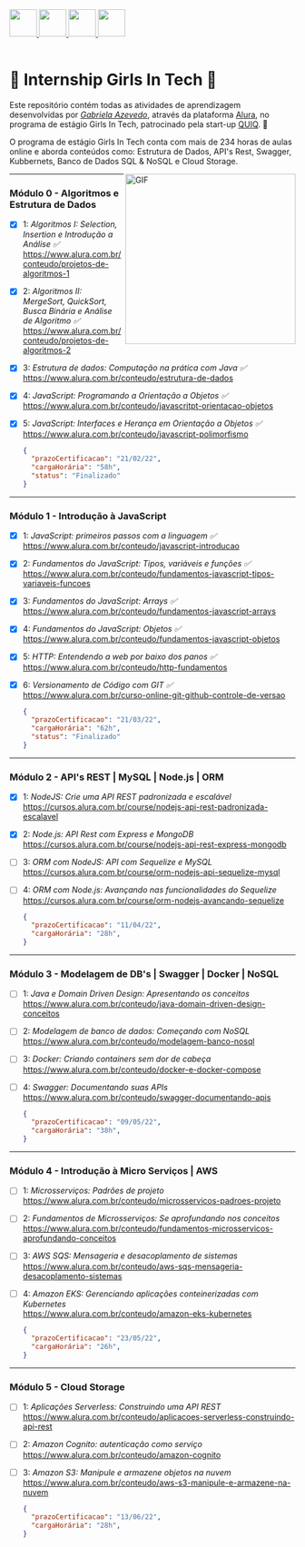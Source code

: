 <a href="https://github.com/gabiazevedo" target="_blank">
  <img src="https://cdn.iconscout.com/icon/free/png-256/github-108-438008.png" width="48px" height="48px">
</a> 
<a href="https://www.instagram.com/gabicomacucar/" target="_blank">
  <img src="https://cdn.icon-icons.com/icons2/1211/PNG/512/1491579602-yumminkysocialmedia36_83067.png" width="48px" height="48px">
</a> 
<a href="https://www.facebook.com/gabiazevedoms/" target="_blank">
  <img src="https://i.ibb.co/zmYNW4p/facebook.png" width="48px" height="48px">
</a> 
<a href="https://www.linkedin.com/in/gabiazevedoms/" target="_blank">
  <img src="https://i.ibb.co/Kx2GSrT/linkedin.png" width="48px" height="48px">
</a>

<br />
<br />

# 🚀 Internship Girls In Tech 🚀 

Este repositório contém todas as atividades de aprendizagem desenvolvidas por _[Gabriela Azevedo](https://www.linkedin.com/in/gabiazevedoms/)_, através da plataforma [Alura](https://www.alura.com.br/), no programa de estágio Girls In Tech, patrocinado pela start-up [QUIQ](https://somosquiq.com/?utm_source=google&utm_medium=cpc&utm_campaign=gen-delivery&utm_content=institucional&palavra=somos%20quiq&gclid=CjwKCAiA_omPBhBBEiwAcg7smcPFx5l2i_ybppMAbqxBSPyWSJWwN9-DjRcS37b1Dg4hzS1_7oHrtxoCCMwQAvD_BwE). :rocket:

O programa de estágio Girls In Tech conta com mais de 234 horas de aulas online e aborda conteúdos como: Estrutura de Dados, API's Rest, Swagger, Kubbernets, Banco de Dados SQL & NoSQL e Cloud Storage.

<img align="right" alt="GIF" src="https://octodex.github.com/images/inspectocat.jpg" width="300px" />

---

### Módulo 0 - Algoritmos e Estrutura de Dados

- [x] 1: _Algoritmos I: Selection, Insertion e Introdução a Análise ✅_<br>
  https://www.alura.com.br/conteudo/projetos-de-algoritmos-1
- [x] 2: _Algoritmos II: MergeSort, QuickSort, Busca Binária e Análise de Algoritmo ✅_<br>
  https://www.alura.com.br/conteudo/projetos-de-algoritmos-2
- [x] 3: _Estrutura de dados: Computação na prática com Java ✅_<br>
  https://www.alura.com.br/conteudo/estrutura-de-dados
- [x] 4: _JavaScript: Programando a Orientação a Objetos ✅_<br>
  https://www.alura.com.br/conteudo/javascritpt-orientacao-objetos
- [x] 5: _JavaScript: Interfaces e Herança em Orientação a Objetos ✅_<br>
  https://www.alura.com.br/conteudo/javascript-polimorfismo
  
    ```json
  {
      "prazoCertificacao": "21/02/22",
      "cargaHorária": "58h",
      "status": "Finalizado"
  }
  
  ```
---

### Módulo 1 - Introdução à JavaScript

- [x] 1: _JavaScript: primeiros passos com a linguagem ✅_<br>
  https://www.alura.com.br/conteudo/javascript-introducao
- [x] 2: _Fundamentos do JavaScript: Tipos, variáveis e funções ✅_<br>
  https://www.alura.com.br/conteudo/fundamentos-javascript-tipos-variaveis-funcoes
- [x] 3: _Fundamentos do JavaScript: Arrays ✅_<br>
  https://www.alura.com.br/conteudo/fundamentos-javascript-arrays
- [x] 4: _Fundamentos do JavaScript: Objetos ✅_<br>
  https://www.alura.com.br/conteudo/fundamentos-javascript-objetos
- [x] 5: _HTTP: Entendendo a web por baixo dos panos ✅_<br>
  https://www.alura.com.br/conteudo/http-fundamentos
- [x] 6: _Versionamento de Código com GIT ✅_<br>
  https://www.alura.com.br/curso-online-git-github-controle-de-versao
  
  ```json
  {
    "prazoCertificacao": "21/03/22",
    "cargaHorária": "62h",
    "status": "Finalizado"
  }
  
  ```
---

### Módulo 2 - API's REST | MySQL | Node.js | ORM

- [X] 1: _NodeJS: Crie uma API REST padronizada e escalável_<br>
  https://cursos.alura.com.br/course/nodejs-api-rest-padronizada-escalavel
- [X] 2: _Node.js: API Rest com Express e MongoDB_<br>
  https://cursos.alura.com.br/course/nodejs-api-rest-express-mongodb
- [ ] 3: _ORM com NodeJS: API com Sequelize e MySQL_<br>
  https://cursos.alura.com.br/course/orm-nodejs-api-sequelize-mysql
- [ ] 4: _ORM com Node.js: Avançando nas funcionalidades do Sequelize_<br>
  https://cursos.alura.com.br/course/orm-nodejs-avancando-sequelize
  
  
    ```json
  {
      "prazoCertificacao": "11/04/22",
      "cargaHorária": "28h",
  }
  
  ```
---

### Módulo 3 - Modelagem de DB's | Swagger | Docker | NoSQL

- [ ] 1: _Java e Domain Driven Design: Apresentando os conceitos_<br>
  https://www.alura.com.br/conteudo/java-domain-driven-design-conceitos
- [ ] 2: _Modelagem de banco de dados: Começando com NoSQL_<br>
  https://www.alura.com.br/conteudo/modelagem-banco-nosql
- [ ] 3: _Docker: Criando containers sem dor de cabeça_<br>
  https://www.alura.com.br/conteudo/docker-e-docker-compose
- [ ] 4: _Swagger: Documentando suas APIs_<br>
  https://www.alura.com.br/conteudo/swagger-documentando-apis
  
    ```json
  {
      "prazoCertificacao": "09/05/22",
      "cargaHorária": "38h",
  }
  
  ```
---
 
### Módulo 4 - Introdução à Micro Serviços | AWS

- [ ] 1: _Microsserviços: Padrões de projeto_<br>
  https://www.alura.com.br/conteudo/microsservicos-padroes-projeto
- [ ] 2: _Fundamentos de Microsserviços: Se aprofundando nos conceitos_<br>
  https://www.alura.com.br/conteudo/fundamentos-microsservicos-aprofundando-conceitos
- [ ] 3: _AWS SQS: Mensageria e desacoplamento de sistemas_<br>
  https://www.alura.com.br/conteudo/aws-sqs-mensageria-desacoplamento-sistemas
- [ ] 4: _Amazon EKS: Gerenciando aplicações conteinerizadas com Kubernetes_<br>
  https://www.alura.com.br/conteudo/amazon-eks-kubernetes
  
    ```json
  {
      "prazoCertificacao": "23/05/22",
      "cargaHorária": "26h",
  }
  
  ```
---

### Módulo 5 - Cloud Storage

- [ ] 1: _Aplicações Serverless: Construindo uma API REST_<br>
  https://www.alura.com.br/conteudo/aplicacoes-serverless-construindo-api-rest
- [ ] 2: _Amazon Cognito: autenticação como serviço_<br>
  https://www.alura.com.br/conteudo/amazon-cognito
- [ ] 3: _Amazon S3: Manipule e armazene objetos na nuvem_<br>
  https://www.alura.com.br/conteudo/aws-s3-manipule-e-armazene-na-nuvem
  
    ```json
  {
      "prazoCertificacao": "13/06/22",
      "cargaHorária": "28h",
  }
  
  ```
